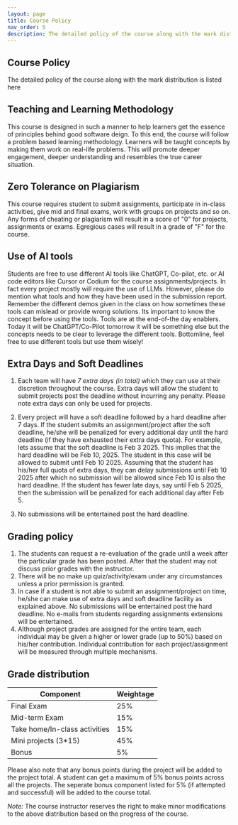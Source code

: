 ```yaml
---
layout: page
title: Course Policy
nav_order: 5
description: The detailed policy of the course along with the mark distribution is listed here
---
```


## Course Policy

The detailed policy of the course along with the mark distribution is listed here

## Teaching and Learning Methodology

This course is designed in such a manner to help learners get the essence of principles behind good software deign. To this end, the course will follow a problem based learning methodology. Learners will be taught concepts by making them work on real-life problems. This will promote deeper engagement, deeper understanding and resembles the true career situation.

## Zero Tolerance on Plagiarism

This course requires student to submit assignments, participate in in-class activities, give mid and final exams, work with groups on projects and so on. Any forms of cheating or plagiarism will result in a score of "0" for projects, assignments or exams. Egregious cases will result in a grade of "F" for the course.

## Use of AI tools

Students are free to use different AI tools like ChatGPT, Co-pilot, etc. or AI code editors like Cursor or Codium for the course assignments/projects. In fact every project mostly will require the use of LLMs. However, please do mention what tools and how they have been used in the submission report. Remember the different demos given in the class on how sometimes these tools can mislead or provide wrong solutions. Its important to know the concept before using the tools. Tools are at the end-of-the day enablers. Today it will be ChatGPT/Co-Pilot tomorrow it will be something else but the concepts needs to be clear to leverage the different tools. Bottomline, feel free to use different tools but use them wisely!

## Extra Days and Soft Deadlines

  1. Each team will have *7 extra days (in total)* which they can use at their discretion throughout the course. Extra days will allow the student to submit projects post the deadline without incurring any penalty. Please note extra days can only be used for projects.

  2. Every project will have a soft deadline followed by a hard deadline after 7 days. If the student submits an assignment/project after the soft deadline, he/she will be penalized for every additional day until the hard deadline (if they have exhausted their extra days quota). For example, lets assume that the soft deadline is Feb 3 2025. This implies that the hard deadline will be Feb 10, 2025. The student in this case will be allowed to submit until Feb 10 2025. Assuming that the student has his/her full quota of extra days, they can delay submissions until Feb 10 2025 after which no submission will be allowed since Feb 10 is also the hard deadline. If the student has fewer late days, say until Feb 5 2025, then the submission will be penalized for each additional day after Feb 5.

  3. No submissions will be entertained post the hard deadline.

## Grading policy

  1. The students can request a re-evaluation of the grade until a week after the particular grade has been posted. After that the student may not discuss prior grades with the instructor.
  2. There will be no make up quiz/activity/exam under any circumstances unless a prior permission is granted.
  3. In case if a student is not able to submit an assignment/project on time, he/she can make use of extra days and soft deadline facility as explained above. No submissions will be entertained post the hard deadline. No e-mails from students regarding assignments extensions will be entertained.
  4. Although project grades are assigned for the entire team, each individual may be given a higher or lower grade (up to 50%) based on his/her contribution. Individual contribution for each project/assignment will be measured through multiple mechanisms.

## Grade distribution

| Component                 | Weightage |
| ------------------------- | --------- |
| Final Exam                | 25%       |
| Mid-term Exam             | 15%       |
| Take home/In-class activities                  | 15%        |
| Mini projects (3*15)             | 45%        |
| Bonus           | 5%       |

Please also note that any bonus points during the project will be added to the project total. A student can get a maximum of 5% bonus points across all the projects. The seperate bonus component listed for 5% (if attempted and successful) will be added to the course total.


*Note:* The course instructor reserves the right to make minor modifications to the above distribution based on the progress of the course.
